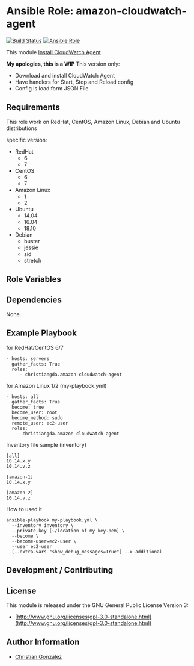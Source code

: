 Ansible Role: amazon-cloudwatch-agent
=========
[![Build Status](https://travis-ci.org/christiangda/ansible-role-amazon-cloudwatch-agent.svg?branch=master)](https://travis-ci.org/christiangda/ansible-role-amazon-cloudwatch-agent)
[![Ansible Role](https://img.shields.io/ansible/role/33302.svg)](https://galaxy.ansible.com/christiangda/amazon-cloudwatch-agent)

This module [Install CloudWatch Agent](https://docs.aws.amazon.com/AmazonCloudWatch/latest/monitoring/install-CloudWatch-Agent-on-first-instance.html)

**My apologies, this is a WIP**
This version only:
* Download and install CloudWatch Agent
* Have handlers for Start, Stop and Reload config
* Config is load form JSON File

Requirements
------------

This role work on RedHat, CentOS, Amazon Linux, Debian and Ubuntu distributions

specific version:
* RedHat
  * 6
  * 7
* CentOS
  * 6
  * 7
* Amazon Linux
  * 1
  * 2
* Ubuntu
  * 14.04
  * 16.04
  * 18.10
* Debian
  * buster
  * jessie
  * sid
  * stretch

Role Variables
--------------


Dependencies
------------

None.


Example Playbook
----------------

for RedHat/CentOS 6/7

    - hosts: servers
      gather_facts: True
      roles:
         - christiangda.amazon-cloudwatch-agent

for Amazon Linux 1/2 (my-playbook.yml)

    - hosts: all
      gather_facts: True
      become: true
      become_user: root
      become_method: sudo
      remote_user: ec2-user
      roles:
        - christiangda.amazon-cloudwatch-agent

Inventory file sample (inventory)

    [all]
    10.14.x.y
    10.14.v.z

    [amazon-1]
    10.14.x.y

    [amazon-2]
    10.14.v.z

How to used it

    ansible-playbook my-playbook.yml \
      --inventory inventory \
      --private-key [~/location of my key.pem] \
      --become \
      --become-user=ec2-user \
      --user ec2-user
      [--extra-vars "show_debug_messages=True"] --> additional

Development / Contributing
--------------------------


License
-------

This module is released under the GNU General Public License Version 3:

* [http://www.gnu.org/licenses/gpl-3.0-standalone.html](http://www.gnu.org/licenses/gpl-3.0-standalone.html)

Author Information
------------------

* [Christian González](https://github.com/christiangda)
